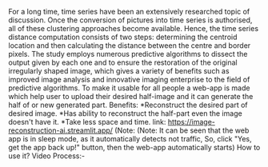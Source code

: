 For a long time, time series have been an extensively researched topic of discussion. Once the conversion of pictures into time series is authorised, all of these clustering approaches become available. Hence, the time series distance computation consists of two steps: determining the centroid location and then calculating the distance between the centre and border pixels. The study employs numerous predictive algorithms to dissect the output given by each one and to ensure the restoration of the original irregularly shaped image, which gives a variety of benefits such as improved image analysis and innovative imaging enterprise to the field of predictive algorithms.
To make it usable for all people a web-app is made which help user to upload their desired  half-image and it can generate the half of or new generated part. 
Benefits:
*Reconstruct the desired part of desired image.
*Has ability to reconstruct the half-part even the image doesn't have it. 
*Take less space and time. 
link: https://image-reconstruction-ai.streamlit.app/
(Note: (Note: It can be seen that the web app is in sleep mode, as it automatically detects not traffic, So, click "Yes, get the app back up!" button, then the web-app automatically starts)
How to use it?
Video Process:-


